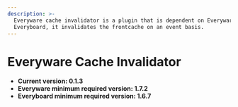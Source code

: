 ```yaml
---
description: >-
  Everyware cache invalidator is a plugin that is dependent on Everyware and
  Everyboard, it invalidates the frontcache on an event basis.
---
```


# Everyware Cache Invalidator

* **Current version: 0.1.3**
* **Everyware minimum required version: 1.7.2**
* **Everyboard minimum required version: 1.6.7**

 

